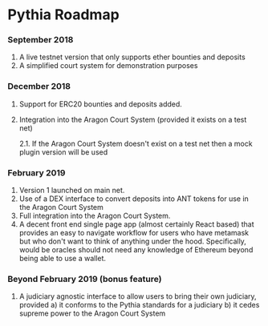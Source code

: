 # Pythia Roadmap

### September 2018
1. A live testnet version that only supports ether bounties and deposits
2. A simplified court system for demonstration purposes

### December 2018

1. Support for ERC20 bounties and deposits added.
2. Integration into the Aragon Court System (provided it exists on a test net)
   
    2.1. If the Aragon Court System doesn't exist on a test net then a mock plugin version will be used

### February 2019
1. Version 1 launched on main net.
2. Use of a DEX interface to convert deposits into ANT tokens for use in the Aragon Court System
3. Full integration into the Aragon Court System.
4. A decent front end single page app (almost certainly React based) that provides an easy to navigate workflow for users who have metamask but who don't want to think of anything under the hood. Specifically, would be oracles should not need any knowledge of Ethereum beyond being able to use a wallet.

### Beyond February 2019 (bonus feature)
1. A judiciary agnostic interface to allow users to bring their own judiciary, provided
    a) it conforms to the Pythia standards for a judiciary
    b) it cedes supreme power to the Aragon Court System
